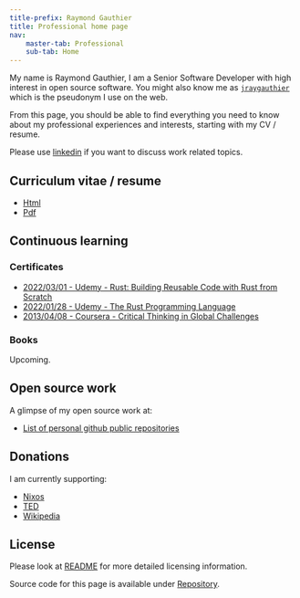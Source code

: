 ```yaml
---
title-prefix: Raymond Gauthier
title: Professional home page
nav: 
    master-tab: Professional
    sub-tab: Home
---
```


My name is Raymond Gauthier, I am a Senior Software Developer with high interest
in open source software. You might also know me as [`jraygauthier`] which is the
pseudonym I use on the web.

From this page, you should be able to find everything you need to know about my
professional experiences and interests, starting with my CV / resume.

Please use [linkedin] if you want to discuss work related topics.

[linkedin]: https://www.linkedin.com/in/jraygauthier/

[`jraygauthier`]: https://github.com/jraygauthier


## Curriculum vitae / resume

 -  [Html](./resume/public.html)
 -  [Pdf](./resume/public.pdf)


## Continuous learning

### Certificates

 -  [2022/03/01 - Udemy - Rust: Building Reusable Code with Rust from Scratch](./training-certificates/20220301_Udemy-Rust-Building-Reusable-Code-with-Rust-from-Scratch.pdf)
 -  [2022/01/28 - Udemy - The Rust Programming Language](./training-certificates/20220128_Udemy-The-Rust-Programming-Language.pdf)
 -  [2013/04/08 - Coursera - Critical Thinking in Global Challenges](./training-certificates/20130408_Coursera-CriticalThinkinginGlobalChallenges.pdf)


### Books

Upcoming.


## Open source work

A glimpse of my open source work at:

 -  [List of personal github public repositories]


## Donations

I am currently supporting:

 -  [Nixos](https://opencollective.com/nixos)
 -  [TED](https://www.ted.com/about/our-organization/how-ted-works/giving-to-ted)
 -  [Wikipedia](https://donate.wikimedia.org/w/index.php?title=Special:LandingPage&country=CA&uselang=en&utm_medium=sidebar&utm_source=donate&utm_campaign=C13_en.wikipedia.org)


## License

Please look at [README] for more detailed licensing information.

Source code for this page is available under [Repository].


[List of personal github public repositories]: https://github.com/jraygauthier?tab=repositories
[README]: https://github.com/jraygauthier/jraygauthier.github.io/blob/master/README.md
[Repository]: https://github.com/jraygauthier/jraygauthier.github.io
